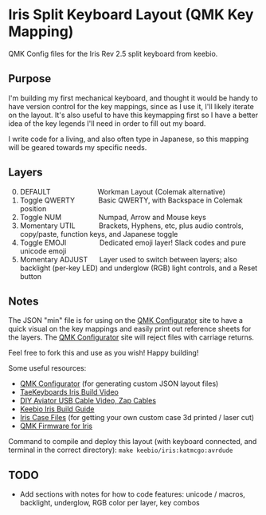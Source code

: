 # Iris Split Keyboard Layout (QMK Key Mapping)
QMK Config files for the Iris Rev 2.5 split keyboard from keebio.


## Purpose
I'm building my first mechanical keyboard, and thought it would be handy to have version control for the key mappings, since as I use it, I'll likely iterate on the layout. It's also useful to have this keymapping first so I have a better idea of the key legends I'll need in order to fill out my board.

I write code for a living, and also often type in Japanese, so this mapping will be geared towards my specific needs.

## Layers
0. DEFAULT&nbsp;&nbsp;&nbsp;&nbsp;&nbsp;&nbsp;&nbsp;&nbsp;&nbsp;&nbsp;&nbsp;&nbsp;&nbsp;&nbsp;&nbsp;&nbsp;&nbsp;&nbsp;&nbsp;&nbsp;&nbsp;&nbsp;&nbsp;&nbsp;Workman Layout (Colemak alternative)
1. Toggle QWERTY&nbsp;&nbsp;&nbsp;&nbsp;&nbsp;&nbsp;&nbsp;&nbsp;&nbsp;&nbsp;&nbsp;&nbsp;Basic QWERTY, with Backspace in Colemak position
2. Toggle NUM&nbsp;&nbsp;&nbsp;&nbsp;&nbsp;&nbsp;&nbsp;&nbsp;&nbsp;&nbsp;&nbsp;&nbsp;&nbsp;&nbsp;&nbsp;&nbsp;&nbsp;&nbsp;&nbsp;Numpad, Arrow and Mouse keys
3. Momentary UTIL&nbsp;&nbsp;&nbsp;&nbsp;&nbsp;&nbsp;&nbsp;&nbsp;&nbsp;&nbsp;&nbsp;&nbsp;Brackets, Hyphens, etc, plus audio controls, copy/paste, function keys, and Japanese toggle
4. Toggle EMOJI&nbsp;&nbsp;&nbsp;&nbsp;&nbsp;&nbsp;&nbsp;&nbsp;&nbsp;&nbsp;&nbsp;&nbsp;&nbsp;&nbsp;&nbsp;&nbsp;&nbsp;Dedicated emoji layer! Slack codes and pure unicode emoji
5. Momentary ADJUST&nbsp;&nbsp;&nbsp;&nbsp;&nbsp;&nbsp;Layer used to switch between layers; also backlight (per-key LED) and underglow (RGB) light controls, and a Reset button

## Notes
The JSON "min" file is for using on the [QMK Configurator](https://config.qmk.fm/#/keebio/iris/rev2/LAYOUT) site to have a quick visual on the key mappings and easily print out reference sheets for the layers. The [QMK Configurator](https://config.qmk.fm/#/keebio/iris/rev2/LAYOUT) site will reject files with carriage returns.

Feel free to fork this and use as you wish! Happy building!

Some useful resources:
- [QMK Configurator](https://config.qmk.fm/#/keebio/iris/rev2/LAYOUT) (for generating custom JSON layout files)
- [TaeKeyboards Iris Build Video](https://www.youtube.com/watch?v=0P6oIOB-whM)
- [DIY Aviator USB Cable Video, Zap Cables](https://www.youtube.com/watch?v=qnCd2rDJ4o4)
- [Keebio Iris Build Guide](https://docs.keeb.io/iris-build-guide/)
- [Iris Case Files](https://github.com/keebio/iris-case) (for getting your own custom case 3d printed / laser cut)
- [QMK Firmware for Iris](https://github.com/qmk/qmk_firmware/tree/master/keyboards/keebio/iris)

Command to compile and deploy this layout (with keyboard connected, and terminal in the correct directory):
`make keebio/iris:katmcgo:avrdude`

## TODO
- Add sections with notes for how to code features: unicode / macros, backlight, underglow, RGB color per layer, key combos
